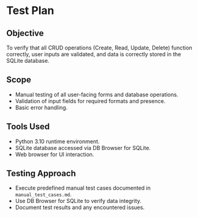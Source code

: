# Test Plan

## Objective

To verify that all CRUD operations (Create, Read, Update, Delete) function correctly, user inputs are validated, and data is correctly stored in the SQLite database.

## Scope

- Manual testing of all user-facing forms and database operations.
- Validation of input fields for required formats and presence.
- Basic error handling.

## Tools Used

- Python 3.10 runtime environment.
- SQLite database accessed via DB Browser for SQLite.
- Web browser for UI interaction.

## Testing Approach

- Execute predefined manual test cases documented in `manual_test_cases.md`.
- Use DB Browser for SQLite to verify data integrity.
- Document test results and any encountered issues.